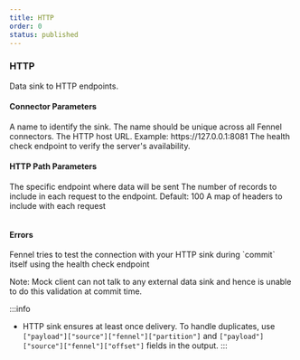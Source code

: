 ```yaml
---
title: HTTP
order: 0
status: published
---
```

### HTTP
Data sink to HTTP endpoints.

#### Connector Parameters
<Expandable title="name" type="str">
A name to identify the sink. The name should be unique across all Fennel connectors.
</Expandable>

<Expandable title="host" type="str|Secret">
The HTTP host URL. Example: https://127.0.0.1:8081
</Expandable>

<Expandable title="healthz" type="str">
The health check endpoint to verify the server's availability.
</Expandable>

#### HTTP Path Parameters
<Expandable title="endpoint" type="str">
The specific endpoint where data will be sent
</Expandable>

<Expandable title="limit" type="Optional[int]">
The number of records to include in each request to the endpoint. Default: 100
</Expandable>

<Expandable title="headers" type="Dict[str,str]">
A map of headers to include with each request
</Expandable>


<pre snippet="api-reference/sinks/http_sink#basic"
    status="success" message="HTTP sink">
</pre>

#### Errors
<Expandable title="Connectivity Issues">
Fennel tries to test the connection with your HTTP sink during `commit` itself
using the health check endpoint

Note: Mock client can not talk to any external data sink and hence is unable to
do this validation at commit time.
</Expandable>

:::info
- HTTP sink ensures at least once delivery. To handle duplicates, use
`["payload"]["source"]["fennel"]["partition"]` and `["payload"]["source"]["fennel"]["offset"]` 
fields in the output.
:::





